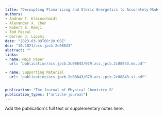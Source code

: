 ```yaml
---
title: "Decoupling Planarizing and Steric Energetics to Accurately Model the Rigidity of π-Conjugated Polymers"
authors:
- Andrew T. Kleinschmidt
- Alexander X. Chen
- Robert S. Ramji
- Tod Pascal
- Darren J. Lipomi
date: "2023-03-09T00:00:00Z"
doi: "10.1021/acs.jpcb.2c08843"
abstract: ""
links:
- name: Main Paper
  url: "publication/acs.jpcb.2c08843/079.acs.jpcb.2c08843.ms.pdf"

- name: Supporting Material
  url: "publication/acs.jpcb.2c08843/079.acs.jpcb.2c08843.si.pdf"


publication: "The Journal of Physical Chemistry B"
publication_types: ["article-journal"]
---
```


Add the publication's full text or supplementary notes here.
